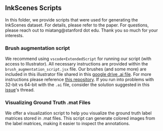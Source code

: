 ## InkScenes Scripts

In this folder, we provide scripts that were used for generating the InkScenes dataset. For details, please refer to the paper. For questions, please reach out to miatang@stanford dot edu. Thank you so much for your interests.

### Brush augmentation script

We recommend using `vscode+ExtendedScript` for running our script (with access to Illustrator). All necessary instructions are provided within the `brush_augmentation_script.jsx` file. Our brushes (and some more) are included in this illustrator file shared in this [google drive .ai file](https://drive.google.com/file/d/15yIGniZkEIUom8G3H4pGQzeMM9wRB7sh/view?usp=sharing). For more instructions please reference [this repository](https://github.com/ivanpuhachov/line-drawing-vectorization-polyvector-flow-dataset). If you run into problems with 32-bit vs 64-bit with the `.ai` file, consider the solution suggested in this [issue](https://github.com/miatang13/InkLayer/issues/1)'s thread.  

### Visualizing Ground Truth .mat Files

We offer a visualization script to help you visualize the ground truth label matrices stored in .mat files. This script can generate colored images from the label matrices, making it easier to inspect the annotations.